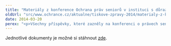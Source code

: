 ```yaml
---
title: "Materiály z konference Ochrana práv seniorů v instituci s důrazem na osoby s demencí"
oldUrl: "src/www.ochrance.cz/aktualne/tiskove-zpravy-2014/materialy-z-konference-ochrana-prav-senioru-v-instituci-s-durazem-na-osoby-s-demenci-1"
date: 2014-03-20
perex: "<p>Všechny příspěvky, které zazněly na konferenci o právech seniorů, jsou ve formě prezentací k dispozici nejen účastníkům, ale i dalším zájemcům o tuto problematiku</p>"
---
```


<!-- imported from the old website -->

<p>Jednotlivé dokumenty je možné si stáhnout <a href="https://www.ochrance.cz/spolecne-k-dobre-sprave/dokumenty-ke-stazeni/">zde</a>.</p>
